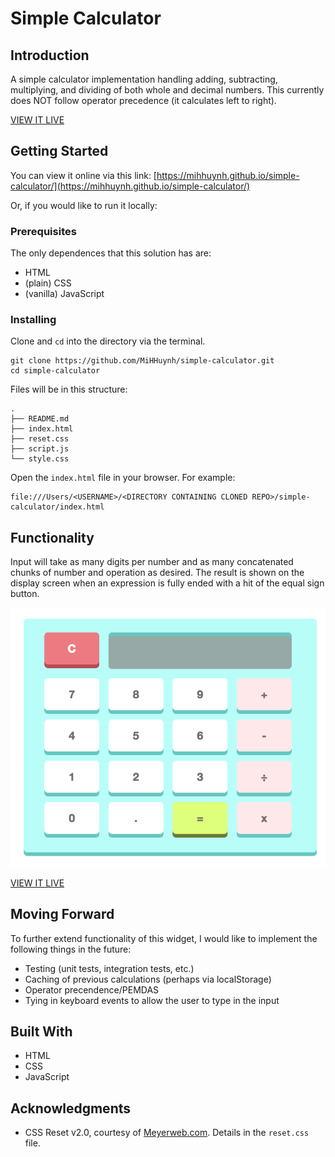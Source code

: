 # Simple Calculator

## Introduction

A simple calculator implementation handling adding, subtracting, multiplying, and dividing of both whole and decimal numbers. This currently does NOT follow operator precedence (it calculates left to right).

[VIEW IT LIVE](https://mihhuynh.github.io/simple-calculator/)

## Getting Started

You can view it online via this link: [https://mihhuynh.github.io/simple-calculator/](https://mihhuynh.github.io/simple-calculator/)

Or, if you would like to run it locally:

### Prerequisites

The only dependences that this solution has are:

* HTML
* (plain) CSS
* (vanilla) JavaScript

### Installing

Clone and `cd` into the directory via the terminal.

```
git clone https://github.com/MiHHuynh/simple-calculator.git
cd simple-calculator
```

Files will be in this structure:

```
.
├── README.md
├── index.html
├── reset.css
├── script.js
└── style.css
```

Open the `index.html` file in your browser. For example:

```
file:///Users/<USERNAME>/<DIRECTORY CONTAINING CLONED REPO>/simple-calculator/index.html
```

## Functionality

Input will take as many digits per number and as many concatenated chunks of number and operation as desired. The result is shown on the display screen when an expression is fully ended with a hit of the equal sign button.

![Calculator demo](images/calculator.gif)

[VIEW IT LIVE](https://mihhuynh.github.io/simple-calculator/)

## Moving Forward

To further extend functionality of this widget, I would like to implement the following things in the future:

* Testing (unit tests, integration tests, etc.)
* Caching of previous calculations (perhaps via localStorage)
* Operator precendence/PEMDAS
* Tying in keyboard events to allow the user to type in the input

## Built With

* HTML
* CSS
* JavaScript

## Acknowledgments

* CSS Reset v2.0, courtesy of [Meyerweb.com](http://meyerweb.com/eric/tools/css/reset/). Details in the `reset.css` file.